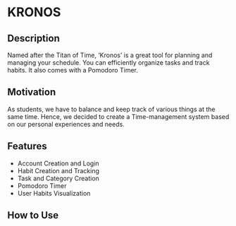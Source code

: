 
# KRONOS

## Description

Named after the Titan of Time, ‘Kronos’ is a great tool for planning and managing your schedule. You can efficiently organize tasks and track habits. It also comes with a Pomodoro Timer. 

## Motivation

As students, we have to balance and keep track of various things at the same time. Hence, we decided to create a Time-management system based on our personal experiences and needs.

## Features

* Account Creation and Login 
* Habit Creation and Tracking
* Task and Category Creation
* Pomodoro Timer
* User Habits Visualization

## How to Use

## 
